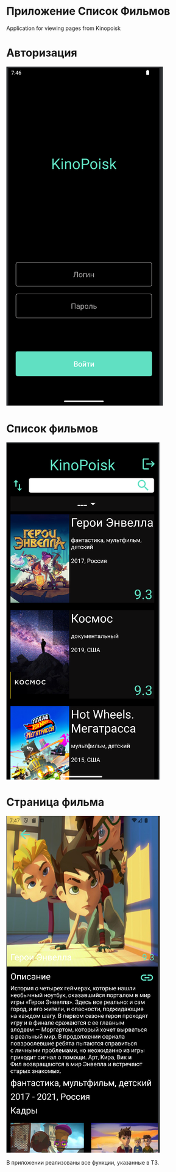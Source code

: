 # Приложение Список Фильмов
Application for viewing pages from Kinopoisk

# Авторизация
![](screenshots/authorization.PNG)


# Список фильмов
![](screenshots/films.PNG)


# Страница фильма
![](screenshots/page.PNG)

В приложении реализованы все функции, указанные в ТЗ.
